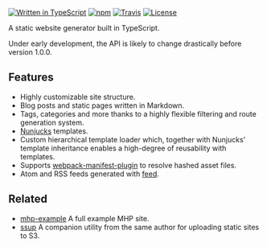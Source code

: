 [![Written in TypeScript](https://flat.badgen.net/badge/icon/typescript?icon=typescript&label)](http://www.typescriptlang.org/) [![npm](https://flat.badgen.net/npm/v/@mtti/mhp?icon=npm)](https://www.npmjs.com/package/@mtti/mhp) [![Travis](https://flat.badgen.net/travis/mtti/mhp?icon=travis)](https://travis-ci.org/mtti/mhp) [![License](https://flat.badgen.net/github/license/mtti/mhp)](https://github.com/mtti/mhp/blob/master/LICENSE)

A static website generator built in TypeScript.

Under early development, the API is likely to change drastically before version 1.0.0.

## Features

* Highly customizable site structure.
* Blog posts and static pages written in Markdown.
* Tags, categories and more thanks to a highly flexible filtering and route generation system.
* [Nunjucks](https://mozilla.github.io/nunjucks/) templates.
* Custom hierarchical template loader which, together with Nunjucks' template inheritance enables a high-degree of reusability with templates.
* Supports [webpack-manifest-plugin](https://www.npmjs.com/package/webpack-manifest-plugin) to resolve hashed asset files.
* Atom and RSS feeds generated with [feed](https://github.com/jpmonette/feed).

## Related

* [mhp-example](https://github.com/mtti/mhp-example) A full example MHP site.
* [ssup](https://github.com/mtti/ssup) A companion utility from the same author for uploading static sites to S3.
